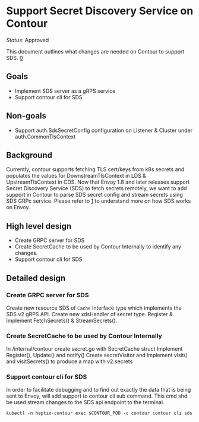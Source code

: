 # Support Secret Discovery Service on Contour

_Status_: Approved

This document outlines what changes are needed on Contour to support SDS. [0]

## Goals

- Implement SDS server as a gRPS service
- Support contour cli for SDS

## Non-goals

- Support auth.SdsSecretConfig configuration on Listener & Cluster under auth.CommonTlsContext

## Background

Currently, contour supports fetching TLS cert/keys from k8s secrets and populates the values for DownstreamTlsContext in LDS & UpstreamTlsContext in CDS.
Now that Envoy 1.8 and later releases support Secret Discovery Service (SDS) to fetch secrets remotely, we want to add support in Contour to parse SDS secret config and stream secrets using SDS GRPc service.
Please refer to [1] to understand more on how SDS works on Envoy.

## High level design

- Create GRPC server for SDS
- Create SecretCache to be used by Contour Internally to identify any changes.
- Support contour cli for SDS

## Detailed design

### Create GRPC server for SDS

Create new resource SDS of `Cache` Interface type which implements the SDS v2 gRPS API.
Create new xdsHandler of secret type. Register & Implement FetchSecrets() & StreamSecrets().

### Create SecretCache to be used by Contour Internally
In /internal/contour create secret.go with SecretCache struct
Implement Register(), Update() and notify()
Create secretVisitor and implement visit() and visitSecrets() to produce a map with v2.secrets

### Support contour cli for SDS

In order to facilitate debugging and to find out exactly the data that is being sent to Envoy,
will add support to contour cli sub command. This cmd shd be used stream changes to the SDS api endpoint
to the terminal.

`kubectl -n heptio-contour exec $CONTOUR_POD -c contour contour cli sds`


[0]: https://github.com/heptio/contour/issues/898
[1]: https://www.envoyproxy.io/docs/envoy/v1.9.0/configuration/secret
[2]: https://www.envoyproxy.io/docs/envoy/v1.9.0/api-v2/api/v2/auth/cert.proto#auth-sdssecretconfig

